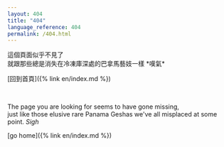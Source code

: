 ```yaml
---
layout: 404
title: "404"
language_reference: 404
permalink: /404.html
---
```


這個頁面似乎不見了  
就跟那些總是消失在冷凍庫深處的巴拿馬藝妓一樣 \*嘆氣\*

[回到首頁]({% link en/index.md %})

<br>

The page you are looking for seems to have gone missing,  
just like those elusive rare Panama Geshas we've all misplaced at some point. *Sigh*

[go home]({% link en/index.md %})